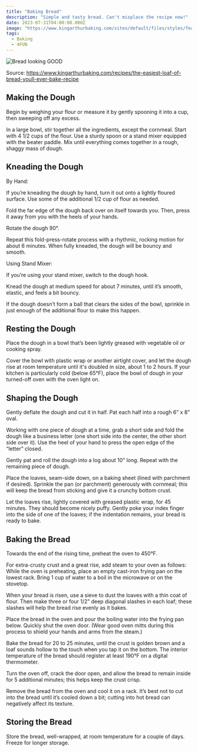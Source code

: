 ```yaml
---
title: "Baking Bread"
description: "Simple and tasty bread. Can't misplace the recipe now!"
date: 2023-07-31T04:00:00.000Z
image: "https://www.kingarthurbaking.com/sites/default/files/styles/featured_image/public/2020-02/the-easiest-loaf-of-bread-youll-ever-bake.jpg?itok=j89yDeId"
tags:
  - Baking
  - 4FUN
---
```


![Bread looking GOOD](https://www.kingarthurbaking.com/sites/default/files/styles/featured_image/public/2020-02/the-easiest-loaf-of-bread-youll-ever-bake.jpg?itok=j89yDeId)

Source: https://www.kingarthurbaking.com/recipes/the-easiest-loaf-of-bread-youll-ever-bake-recipe

## Making the Dough

Begin by weighing your flour or measure it by gently spooning it into a cup, then sweeping off any excess.

In a large bowl, stir together all the ingredients, except the cornmeal. Start with 4 1/2 cups of the flour. Use a sturdy spoon or a stand mixer equipped with the beater paddle. Mix until everything comes together in a rough, shaggy mass of dough.

## Kneading the Dough

By Hand:

If you’re kneading the dough by hand, turn it out onto a lightly floured surface. Use some of the additional 1/2 cup of flour as needed.

Fold the far edge of the dough back over on itself towards you. Then, press it away from you with the heels of your hands.

Rotate the dough 90°.

Repeat this fold-press-rotate process with a rhythmic, rocking motion for about 6 minutes. When fully kneaded, the dough will be bouncy and smooth.

Using Stand Mixer:

If you’re using your stand mixer, switch to the dough hook.

Knead the dough at medium speed for about 7 minutes, until it’s smooth, elastic, and feels a bit bouncy.

If the dough doesn’t form a ball that clears the sides of the bowl, sprinkle in just enough of the additional flour to make this happen.

## Resting the Dough

Place the dough in a bowl that’s been lightly greased with vegetable oil or cooking spray.

Cover the bowl with plastic wrap or another airtight cover, and let the dough rise at room temperature until it's doubled in size, about 1 to 2 hours. If your kitchen is particularly cold (below 65°F), place the bowl of dough in your turned-off oven with the oven light on.

## Shaping the Dough

Gently deflate the dough and cut it in half. Pat each half into a rough 6” x 8” oval.

Working with one piece of dough at a time, grab a short side and fold the dough like a business letter (one short side into the center, the other short side over it). Use the heel of your hand to press the open edge of the “letter” closed.

Gently pat and roll the dough into a log about 10” long. Repeat with the remaining piece of dough.

Place the loaves, seam-side down, on a baking sheet (lined with parchment if desired). Sprinkle the pan (or parchment) generously with cornmeal; this will keep the bread from sticking and give it a crunchy bottom crust.

Let the loaves rise, lightly covered with greased plastic wrap, for 45 minutes. They should become nicely puffy. Gently poke your index finger into the side of one of the loaves; if the indentation remains, your bread is ready to bake.

## Baking the Bread

Towards the end of the rising time, preheat the oven to 450°F.

For extra-crusty crust and a great rise, add steam to your oven as follows: While the oven is preheating, place an empty cast-iron frying pan on the lowest rack. Bring 1 cup of water to a boil in the microwave or on the stovetop.

When your bread is risen, use a sieve to dust the loaves with a thin coat of flour. Then make three or four 1/2” deep diagonal slashes in each loaf; these slashes will help the bread rise evenly as it bakes.

Place the bread in the oven and pour the boiling water into the frying pan below. Quickly shut the oven door. (Wear good oven mitts during this process to shield your hands and arms from the steam.)

Bake the bread for 20 to 25 minutes, until the crust is golden brown and a loaf sounds hollow to the touch when you tap it on the bottom. The interior temperature of the bread should register at least 190°F on a digital thermometer.

Turn the oven off, crack the door open, and allow the bread to remain inside for 5 additional minutes; this helps keep the crust crisp.

Remove the bread from the oven and cool it on a rack. It’s best not to cut into the bread until it’s cooled down a bit; cutting into hot bread can negatively affect its texture.

## Storing the Bread

Store the bread, well-wrapped, at room temperature for a couple of days. Freeze for longer storage.
